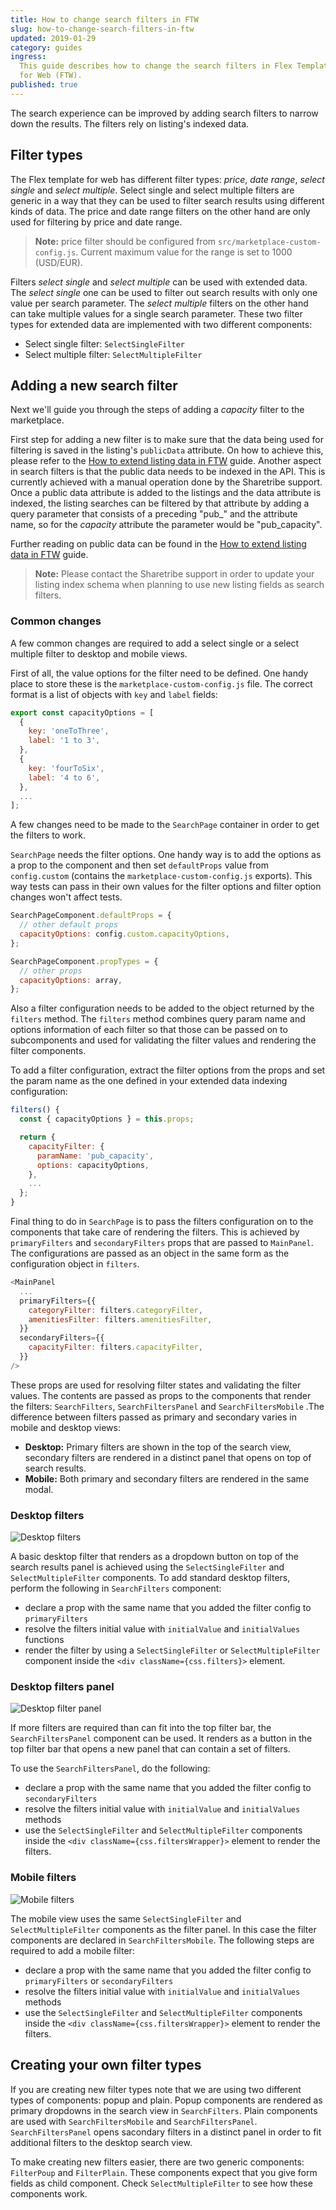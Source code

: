 ```yaml
---
title: How to change search filters in FTW
slug: how-to-change-search-filters-in-ftw
updated: 2019-01-29
category: guides
ingress:
  This guide describes how to change the search filters in Flex Template
  for Web (FTW).
published: true
---
```


The search experience can be improved by adding search filters to narrow
down the results. The filters rely on listing's indexed data.

## Filter types

The Flex template for web has different filter types: _price_, _date
range_, _select single_ and _select multiple_. Select single and select
multiple filters are generic in a way that they can be used to filter
search results using different kinds of data. The price and date range
filters on the other hand are only used for filtering by price and date
range.

> **Note:** price filter should be configured from
> `src/marketplace-custom-config.js`. Current maximum value for the
> range is set to 1000 (USD/EUR).

Filters _select single_ and _select multiple_ can be used with extended
data. The _select single_ one can be used to filter out search results
with only one value per search parameter. The _select multiple_ filters
on the other hand can take multiple values for a single search
parameter. These two filter types for extended data are implemented with
two different components:

- Select single filter: `SelectSingleFilter`
- Select multiple filter: `SelectMultipleFilter`


## Adding a new search filter

Next we'll guide you through the steps of adding a _capacity_ filter to
the marketplace.

First step for adding a new filter is to make sure that the data being
used for filtering is saved in the listing's `publicData` attribute. On
how to achieve this, please refer to the
[How to extend listing data in FTW](/guides/how-to-extend-listing-data-in-ftw/)
guide. Another aspect in search filters is that the public data needs to
be indexed in the API. This is currently achieved with a manual
operation done by the Sharetribe support. Once a public data attribute
is added to the listings and the data attribute is indexed, the listing
searches can be filtered by that attribute by adding a query parameter
that consists of a preceding "pub\_" and the attribute name, so for the
_capacity_ attribute the parameter would be "pub_capacity".

Further reading on public data can be found in the
[How to extend listing data in FTW](/guides/how-to-extend-listing-data-in-ftw/)
guide.

> **Note:** Please contact the Sharetribe support in order to update
> your listing index schema when planning to use new listing fields as
> search filters.

### Common changes

A few common changes are required to add a select single or a select
multiple filter to desktop and mobile views.

First of all, the value options for the filter need to be defined. One
handy place to store these is the `marketplace-custom-config.js` file.
The correct format is a list of objects with `key` and `label` fields:

```js
export const capacityOptions = [
  {
    key: 'oneToThree',
    label: '1 to 3',
  },
  {
    key: 'fourToSix',
    label: '4 to 6',
  },
  ...
];
```

A few changes need to be made to the `SearchPage` container in order to
get the filters to work.

`SearchPage` needs the filter options. One handy way is to add the
options as a prop to the component and then set `defaultProps` value
from `config.custom` (contains the `marketplace-custom-config.js`
exports). This way tests can pass in their own values for the filter
options and filter option changes won't affect tests.

```js
SearchPageComponent.defaultProps = {
  // other default props
  capacityOptions: config.custom.capacityOptions,
};

SearchPageComponent.propTypes = {
  // other props
  capacityOptions: array,
};
```

Also a filter configuration needs to be added to the object returned by
the `filters` method. The `filters` method combines query param name and
options information of each filter so that those can be passed on to
subcomponents and used for validating the filter values and rendering
the filter components.

To add a filter configuration, extract the filter options from the props
and set the param name as the one defined in your extended data indexing
configuration:

```js
filters() {
  const { capacityOptions } = this.props;

  return {
    capacityFilter: {
      paramName: 'pub_capacity',
      options: capacityOptions,
    },
    ...
  };
}
```

Final thing to do in `SearchPage` is to pass the filters configuration
on to the components that take care of rendering the filters. This is
achieved by `primaryFilters` and `secondaryFilters` props that are
passed to `MainPanel`. The configurations are passed as an object in the
same form as the configuration object in `filters`.

```js
<MainPanel
  ...
  primaryFilters={{
    categoryFilter: filters.categoryFilter,
    amenitiesFilter: filters.amenitiesFilter,
  }}
  secondaryFilters={{
    capacityFilter: filters.capacityFilter,
  }}
/>
```

These props are used for resolving filter states and validating the
filter values. The contents are passed as props to the components that
render the filters: `SearchFilters`, `SearchFiltersPanel` and
`SearchFiltersMobile` .The difference between filters passed as primary
and secondary varies in mobile and desktop views:

- **Desktop:** Primary filters are shown in the top of the search view,
  secondary filters are rendered in a distinct panel that opens on top
  of search results.
- **Mobile:** Both primary and secondary filters are rendered in the
  same modal.

### Desktop filters

![Desktop filters](./desktop-filters.png)

A basic desktop filter that renders as a dropdown button on top of the
search results panel is achieved using the `SelectSingleFilter` and
`SelectMultipleFilter` components. To add standard desktop filters,
perform the following in `SearchFilters` component:

- declare a prop with the same name that you added the filter config to
  `primaryFilters`
- resolve the filters initial value with `initialValue` and
  `initialValues` functions
- render the filter by using a `SelectSingleFilter` or
  `SelectMultipleFilter` component inside the
  `<div className={css.filters}>` element.

### Desktop filters panel

![Desktop filter panel](./filters-panel.png)

If more filters are required than can fit into the top filter bar, the
`SearchFiltersPanel` component can be used. It renders as a button in
the top filter bar that opens a new panel that can contain a set of
filters.

To use the `SearchFiltersPanel`, do the following:

- declare a prop with the same name that you added the filter config to
  `secondaryFilters`
- resolve the filters initial value with `initialValue` and
  `initialValues` methods
- use the `SelectSingleFilter` and `SelectMultipleFilter` components
  inside the `<div className={css.filtersWrapper}>` element to render
  the filters.

### Mobile filters

![Mobile filters](./mobile-filters.png)

The mobile view uses the same `SelectSingleFilter` and
`SelectMultipleFilter` components as the filter panel. In this case the
filter components are declared in `SearchFiltersMobile`. The following
steps are required to add a mobile filter:

- declare a prop with the same name that you added the filter config to
  `primaryFilters` or `secondaryFilters`
- resolve the filters initial value with `initialValue` and
  `initialValues` methods
- use the `SelectSingleFilter` and `SelectMultipleFilter` components
  inside the `<div className={css.filtersWrapper}>` element to render
  the filters.


## Creating your own filter types

If you are creating new filter types note that we are using two
different types of components: popup and plain. Popup components are
rendered as primary dropdowns in the search view in `SearchFilters`.
Plain components are used with `SearchFiltersMobile` and
`SearchFiltersPanel`. `SearchFiltersPanel` opens sacondary filters in a
distinct panel in order to fit additional filters to the desktop search
view.

To make creating new filters easier, there are two generic components:
`FilterPoup` and `FilterPlain`. These components expect that you give
form fields as child component. Check `SelectMultipleFilter` to see how
these components work.
